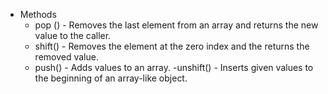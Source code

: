 * Methods
  - pop () - Removes the last element from an array and returns the new value to the caller. 
  - shift() - Removes the element at the zero index and the returns the removed value.
  - push() - Adds values to an array.
  -unshift() - Inserts given values to the beginning of an array-like object.
